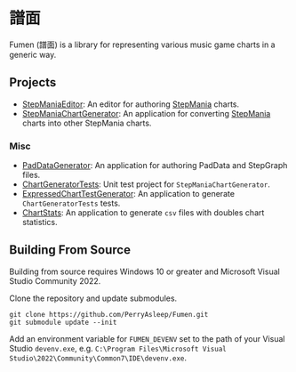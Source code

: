 # 譜面
Fumen (譜面) is a library for representing various music game charts in a generic way.

## Projects
- [StepManiaEditor](StepManiaEditor/README.md): An editor for authoring [StepMania](https://www.stepmania.com/) charts.
- [StepManiaChartGenerator](StepManiaChartGenerator/README.md): An application for converting [StepMania](https://www.stepmania.com/) charts into other StepMania charts.
### Misc
- [PadDataGenerator](PadDataGenerator/README.md): An application for authoring PadData and StepGraph files.
- [ChartGeneratorTests](ChartGeneratorTests/README.md): Unit test project for `StepManiaChartGenerator`.
- [ExpressedChartTestGenerator](ExpressedChartTestGenerator/README.md): An application to generate `ChartGeneratorTests` tests.
- [ChartStats](ChartStats/README.md): An application to generate `csv` files with doubles chart statistics.

## Building From Source
Building from source requires Windows 10 or greater and Microsoft Visual Studio Community 2022.

Clone the repository and update submodules.
```
git clone https://github.com/PerryAsleep/Fumen.git
git submodule update --init
```

Add an environment variable for `FUMEN_DEVENV` set to the path of your Visual Studio `devenv.exe`, e.g. `C:\Program Files\Microsoft Visual Studio\2022\Community\Common7\IDE\devenv.exe`.
